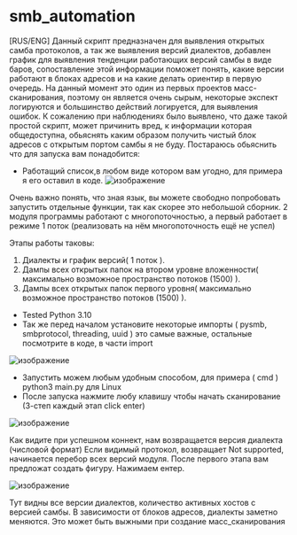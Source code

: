 # smb_automation
[RUS/ENG]
Данный скрипт предназначен для выявления открытых самба протоколов, а так же выявления версий диалектов, добавлен график для выявления тенденции работающих версий самбы в виде баров, сопоставление этой информации поможет понять, какие версии работают в блоках адресов и на какие делать ориентир в первую очередь. На данный момент это один из первых проектов масс-сканирования, поэтому  он является очень сырым, некоторые экспект логируются и большинство действий логируется, для выявления ошибок. К сожалению при наблюдениях было выявлено, что даже такой простой скрипт, может причинить вред, к информации которая общедоступна, обьяснять каким образом получить чистый блок адресов с открытым портом самбы я не буду.
Постараюсь обьяснить что для запуска вам понадобится:
- Работащий список,в любом виде котором вам угодно, для примера я его оставил в коде.
![изображение](https://user-images.githubusercontent.com/112577182/204134300-5fb1cb97-b4ff-44b8-8364-4f664d091d4e.png)

Очень важно понять, что зная язык, вы можете свободно попробовать запустить отдельные функции, так как скорее это небольшой сборник.
2 модуля программы работают с многопоточностью, а первый  работает в режиме 1 поток (реализовать на нём многопоточность ещё не успел)

Этапы работы таковы: 
1. Диалекты и график версий( 1 поток ). 
2. Дампы всех открытых папок на втором уровне вложенности( максимально возможное пространство потоков (1500) ). 
3. Дампы всех открытых папок первого уровня( максимально возможное пространство потоков (1500) ).

- Tested Python 3.10
- Так же перед началом установите некоторые импорты ( pysmb, smbprotocol, threading, uuid ) это самые важные, остальные посмотрите в коде, в части import

![изображение](https://user-images.githubusercontent.com/112577182/204134738-f93fea6f-5e18-4ec1-ac9b-27813fa666ce.png)

- Запустить можем любым удобным способом, для примера ( cmd ) python3 main.py  для Linux
- После запуска нажмите любу клавишу чтобы начать сканирование (3-степ каждый этап click enter)

![изображение](https://user-images.githubusercontent.com/112577182/204135005-0f9faaa7-11e1-43cf-99e4-b8f5af2601b8.png)

Как видите при успешном коннект, нам возвращается версия диалекта (числовой формат) Если видимый протокол, возвращает Not supported, начинается перебор всех версий модуля.
После первого этапа вам предложат создать фигуру. Нажимаем ентер.

![изображение](https://user-images.githubusercontent.com/112577182/204135234-637c5d00-0002-4987-a21f-54847f5de6a1.png)

Тут видны все версии диалектов, количество активных хостов с версией самбы. В зависимости от блоков адресов, диалекты заметно меняются. Это может быть выжными при создание масс_сканирования
